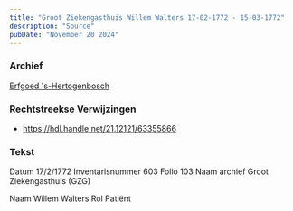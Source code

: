 ```yaml
---
title: "Groot Ziekengasthuis Willem Walters 17-02-1772 - 15-03-1772"
description: "Source"
pubDate: "November 20 2024"
---
```


### Archief
[Erfgoed 's-Hertogenbosch](https://www.erfgoedshertogenbosch.nl/)

### Rechtstreekse Verwijzingen
- https://hdl.handle.net/21.12121/63355866

### Tekst
Datum 17/2/1772
Inventarisnummer 603
Folio 103
Naam archief Groot Ziekengasthuis (GZG)
 
Naam Willem Walters
Rol Patiënt